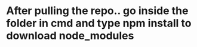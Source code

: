 # After pulling the repo.. go inside the folder in cmd and type npm install to download node_modules
